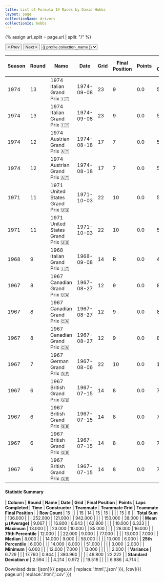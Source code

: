 ```yaml
---
title: List of Formula 1® Races by David Hobbs
layout: page
collectionName: drivers
collectionId: hobbs
---
```


{% assign url_split = page.url | split: "/" %}
<div id="collection-navigation">
<button onclick="selector.options[selector.selectedIndex-1].value && (window.location = selector.options[selector.selectedIndex-1].value);">&lt; Prev</button>
<button onclick="selector.options[selector.selectedIndex+1].value && (window.location = selector.options[selector.selectedIndex+1].value);">Next &gt;</button>
<select id="selector" onchange="this.options[this.selectedIndex].value && (window.location = this.options[this.selectedIndex].value);">
  {% for collectionId in site.data[page.collectionName].refs %}
    {% if collectionId == page.collectionId %}
      {% assign selected = "selected" %}
    {% else %}
      {% assign selected = "" %}
    {% endif %}
    {% assign profile = site.data[page.collectionName][collectionId].profile %}
    <option value="/f1/{{ page.collectionName }}/{{ collectionId }}/{{ url_split[4] }}" {{ selected }}>{{ profile.collection_name }}</option>
  {% endfor %}
</select>
</div>

| Season | Round | Name | Date | Grid | Final Position | Points | Laps Completed | Time | Constructor | Teammate | Teammate Grid | Teammate Final Position |
|--|--|--|--|--|--|--|--|--|--|--|--|--|
| 1974 | 13 | 1974 Italian Grand Prix 🇮🇹 | 1974-09-08 | 23 | 9 | 0.0 | 51 |   | McLaren 🇬🇧 | [Emerson Fittipaldi 🇧🇷](/f1/drivers/emerson_fittipaldi) | 6 | 2 |
| 1974 | 13 | 1974 Italian Grand Prix 🇮🇹 | 1974-09-08 | 23 | 9 | 0.0 | 51 |   | McLaren 🇬🇧 | [Denny Hulme 🇳🇿](/f1/drivers/hulme) | 19 | 6 |
| 1974 | 12 | 1974 Austrian Grand Prix 🇦🇹 | 1974-08-18 | 17 | 7 | 0.0 | 53 |   | McLaren 🇬🇧 | [Denny Hulme 🇳🇿](/f1/drivers/hulme) | 10 | 2 |
| 1974 | 12 | 1974 Austrian Grand Prix 🇦🇹 | 1974-08-18 | 17 | 7 | 0.0 | 53 |   | McLaren 🇬🇧 | [Emerson Fittipaldi 🇧🇷](/f1/drivers/emerson_fittipaldi) | 3 | R |
| 1971 | 11 | 1971 United States Grand Prix 🇺🇸 | 1971-10-03 | 22 | 10 | 0.0 | 58 |   | McLaren 🇬🇧 | [Jo Bonnier 🇸🇪](/f1/drivers/bonnier) | 28 | 16 |
| 1971 | 11 | 1971 United States Grand Prix 🇺🇸 | 1971-10-03 | 22 | 10 | 0.0 | 58 |   | McLaren 🇬🇧 | [Denny Hulme 🇳🇿](/f1/drivers/hulme) | 3 | R |
| 1968 | 9 | 1968 Italian Grand Prix 🇮🇹 | 1968-09-08 | 14 | R | 0.0 | 42 |   | Honda 🇯🇵 | [John Surtees 🇬🇧](/f1/drivers/surtees) | 1 | R |
| 1967 | 8 | 1967 Canadian Grand Prix 🇨🇦 | 1967-08-27 | 12 | 9 | 0.0 | 85 |   | BRM 🇬🇧 | [Mike Spence 🇬🇧](/f1/drivers/spence) | 10 | 5 |
| 1967 | 8 | 1967 Canadian Grand Prix 🇨🇦 | 1967-08-27 | 12 | 9 | 0.0 | 85 |   | BRM 🇬🇧 | [Jackie Stewart 🇬🇧](/f1/drivers/stewart) | 9 | R |
| 1967 | 8 | 1967 Canadian Grand Prix 🇨🇦 | 1967-08-27 | 12 | 9 | 0.0 | 85 |   | BRM 🇬🇧 | [Chris Irwin 🇬🇧](/f1/drivers/irwin) | 11 | R |
| 1967 | 7 | 1967 German Grand Prix 🇩🇪 | 1967-08-06 | 22 | 10 | 0.0 | 13 |   | Lola 🇬🇧 | [Hubert Hahne 🇩🇪](/f1/drivers/hahne) | 14 | R |
| 1967 | 6 | 1967 British Grand Prix 🇬🇧 | 1967-07-15 | 14 | 8 | 0.0 | 77 |   | BRM 🇬🇧 | [Chris Irwin 🇬🇧](/f1/drivers/irwin) | 13 | 7 |
| 1967 | 6 | 1967 British Grand Prix 🇬🇧 | 1967-07-15 | 14 | 8 | 0.0 | 77 |   | BRM 🇬🇧 | [Mike Spence 🇬🇧](/f1/drivers/spence) | 11 | R |
| 1967 | 6 | 1967 British Grand Prix 🇬🇧 | 1967-07-15 | 14 | 8 | 0.0 | 77 |   | BRM 🇬🇧 | [Jackie Stewart 🇬🇧](/f1/drivers/stewart) | 12 | R |
| 1967 | 6 | 1967 British Grand Prix 🇬🇧 | 1967-07-15 | 14 | 8 | 0.0 | 77 |   | BRM 🇬🇧 | [Piers Courage 🇬🇧](/f1/drivers/courage) | 0 | W |

#### Statistic Summary

| **Column** | **Round** | **Name** | **Date** | **Grid** | **Final Position** | **Points** | **Laps Completed** | **Time** | **Constructor** | **Teammate** | **Teammate Grid** | **Teammate Final Position** |
| **Row Count** | 15 |  |  | 15 | 14 | 15 | 15 |  |  |  | 15 | 6 |
| **Total Sum** | 136.000 |  |  | 252.000 | 121.000 |  | 942.000 |  |  |  | 150.000 | 38.000 |
| **Mean μ (Average)** | 9.067 |  |  | 16.800 | 8.643 |  | 62.800 |  |  |  | 10.000 | 6.333 |
| **Maximum** | 13.000 |  |  | 23.000 | 10.000 |  | 85.000 |  |  |  | 28.000 | 16.000 |
| **75th Percentile** | 12.000 |  |  | 22.000 | 9.000 |  | 77.000 |  |  |  | 13.000 | 7.000 |
| **Median** | 8.000 |  |  | 14.000 | 9.000 |  | 58.000 |  |  |  | 10.000 | 6.000 |
| **25th Percentile** | 6.000 |  |  | 14.000 | 8.000 |  | 51.000 |  |  |  | 3.000 | 2.000 |
| **Minimum** | 6.000 |  |  | 12.000 | 7.000 |  | 13.000 |  |  |  |  | 2.000 |
| **Variance** | 6.729 |  |  | 17.760 | 0.944 |  | 380.960 |  |  |  | 48.800 | 22.222 |
| **Standard Deviation σ** | 2.594 |  |  | 4.214 | 0.972 |  | 19.518 |  |  |  | 6.986 | 4.714 |

Download data: [json]({{ page.url | replace:'.html','.json' }}), [csv]({{ page.url | replace:'.html','.csv' }})
